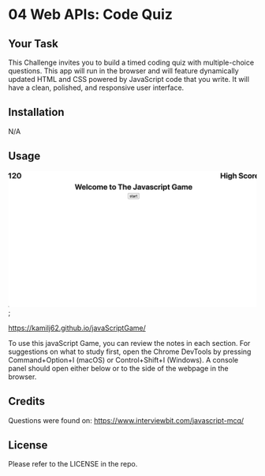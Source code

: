 # 04 Web APIs: Code Quiz

## Your Task

This Challenge invites you to build a timed coding quiz with multiple-choice questions. This app will run in the browser and will feature dynamically updated HTML and CSS powered by JavaScript code that you write. It will have a clean, polished, and responsive user interface.

## Installation

N/A

## Usage

![final JavaScipt Game](./JavaScriptGame.png);

https://kamilj62.github.io/javaScriptGame/

To use this javaScript Game, you can review the notes in each section. For suggestions on what to study first, open the Chrome DevTools by pressing Command+Option+I (macOS) or Control+Shift+I (Windows). A console panel should open either below or to the side of the webpage in the browser.

## Credits

Questions were found on:
https://www.interviewbit.com/javascript-mcq/

## License

Please refer to the LICENSE in the repo.
